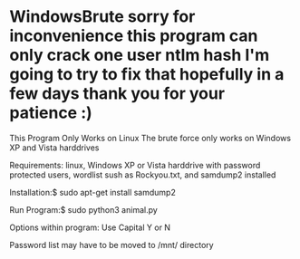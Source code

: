 
# WindowsBrute sorry for inconvenience this program can only crack one user ntlm hash I'm going to try to fix that hopefully in a few days thank you for your patience :)
This Program Only Works on Linux
The brute force only works on Windows XP and Vista harddrives


Requirements:
linux,
Windows XP or Vista harddrive with password protected users,
wordlist sush as Rockyou.txt, and
samdump2 installed

Installation:$ sudo apt-get install samdump2

Run Program:$ sudo python3 animal.py

Options within program: Use Capital Y or N

Password list may have to be moved to /mnt/ directory 
